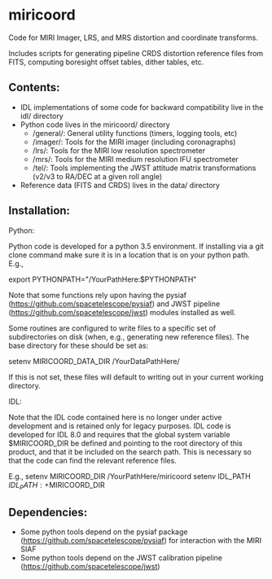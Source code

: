 # miricoord
Code for MIRI Imager, LRS, and MRS distortion and coordinate transforms.

Includes scripts for generating pipeline CRDS distortion reference files from FITS, computing boresight offset tables, dither tables, etc.

## Contents:
- IDL implementations of some code for backward compatibility live in the idl/ directory
- Python code lives in the miricoord/ directory
  - /general/: General utility functions (timers, logging tools, etc)
  - /imager/: Tools for the MIRI imager (including coronagraphs)
  - /lrs/: Tools for the MIRI low resolution spectrometer
  - /mrs/: Tools for the MIRI medium resolution IFU spectrometer
  - /tel/: Tools implementing the JWST attitude matrix transformations (v2/v3 to RA/DEC at a given roll angle)
- Reference data (FITS and CRDS) lives in the data/ directory

## Installation:

Python:

Python code is developed for a python 3.5 environment.  If installing via a git clone command make sure it is in a location that is on your python path.  E.g.,

export PYTHONPATH="/YourPathHere:$PYTHONPATH"

Note that some functions rely upon having the pysiaf (https://github.com/spacetelescope/pysiaf) and JWST pipeline (https://github.com/spacetelescope/jwst) modules installed as well.

Some routines are configured to write files to a specific set of subdirectories on disk (when, e.g., generating new reference files).  The base directory for these should be set as:

setenv MIRICOORD_DATA_DIR /YourDataPathHere/

If this is not set, these files will default to writing out in your current working directory.

IDL:

Note that the IDL code contained here is no longer under active development and is retained only for legacy purposes.  IDL code is developed for IDL 8.0 and requires that the global system variable 
$MIRICOORD_DIR
be defined and pointing to the root directory of this product, and that it be included on the search path.  This is necessary so that the code can find the relevant reference files.

E.g.,
 setenv MIRICOORD_DIR /YourPathHere/miricoord
 setenv IDL_PATH ${IDL_PATH}:+$MIRICOORD_DIR

## Dependencies:

 * Some python tools depend on the pysiaf package (https://github.com/spacetelescope/pysiaf) for interaction with the MIRI SIAF
 * Some python tools depend on the JWST calibration pipeline (https://github.com/spacetelescope/jwst)
